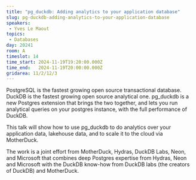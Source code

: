 ```yaml
---
title: "pg_duckdb: Adding analytics to your application database"
slug: pg-duckdb-adding-analytics-to-your-application-database
speakers:
 - Yves Le Maout
topics:
 - Databases
day: 20241
room: A
timeslot: 14
time_start: 2024-11-19T19:20:00.000Z
time_end:   2024-11-19T20:00:00.000Z
gridarea: 11/2/12/3
---
```


PostgreSQL is the fastest growing open source transactional database. DuckDB is the fastest growing open source analytical one. pg_duckdb is a new Postgres extension that brings the two together, and lets you run analytical queries on your postgres instance, with the full performance of DuckDB. 
 
This talk will show how to use pg_duckdb to do analytics over your application data, lakehouse data, and to scale it to the cloud via MotherDuck.
 
The work is a joint effort from MotherDuck, Hydras, DuckDB Labs, Neon, and Microsoft that combines deep Postgres expertise from Hydras, Neon and Microsoft with the DuckDB know-how from DuckDB labs (the creators of DuckDB) and MotherDuck.